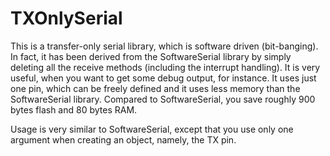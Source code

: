 TXOnlySerial
========

This is a transfer-only serial library, which is software driven (bit-banging). In fact, it has been derived from the SoftwareSerial library by simply deleting all the receive methods (including the interrupt handling). It is very useful, when you want to get some debug output, for instance. It uses just one pin, which can be freely defined and it uses less memory than the SoftwareSerial library. Compared to SoftwareSerial, you save roughly 900 bytes flash and 80 bytes RAM.

Usage is very similar to SoftwareSerial, except that you use only one argument when creating an object, namely, the TX pin.

